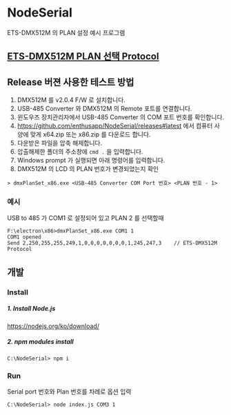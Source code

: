 # NodeSerial
ETS-DMX512M 의 PLAN 설정 예시 프로그램

## [ETS-DMX512M PLAN 선택 Protocol](./dmx512m_remote.md)

## Release 버젼 사용한 테스트 방법
1. DMX512M 를 v2.0.4 F/W 로 설치합니다.
1. USB-485 Converter 와 DMX512M 의 Remote 포트를 연결합니다.
1. 윈도우즈 장치관리자에서 USB-485 Converter 의 COM 포트 번호를 확인합니다.
1. https://github.com/enthusapp/NodeSerial/releases#latest 에서 컴퓨터 사양에 맞게 x64.zip 또는 x86.zip 를 다운로드 합니다.
1. 다운받은 파일을 압축 해제합니다.
1. 압출해제한 폴더의 주소창에 `cmd .` 을 입력합니다.
1. Windows prompt 가 실행되면 아래 명령어를 입력합니다.
1. DMX512M 의 LCD 의 PLAN 번호가 변경되었는지 확인
```
> dmxPlanSet_x86.exe <USB-485 Converter COM Port 번호> <PLAN 번호 - 1>
```

### 예시
USB to 485 가 COM1 로 설정되어 있고 PLAN 2 를 선택할때

```
F:\electron\x86>dmxPlanSet_x86.exe COM1 1
COM1 opened
Send 2,250,255,255,249,1,0,0,0,0,0,0,0,1,245,247,3    // ETS-DMX512M Protocol
```

## 개발
### Install
##### 1. Install Node.js
https://nodejs.org/ko/download/

##### 2. npm modules install
```
C:\NodeSerial> npm i
```

### Run
Serial port 번호와 Plan 번호를 차례로 옵션 입력
```
C:\NodeSerial> node index.js COM3 1
```
